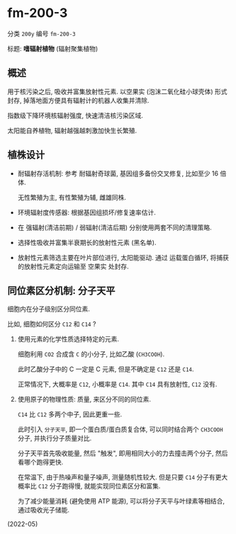 # fm-200-3

分类 `200y`
编号 `fm-200-3`

标题:
**嗜辐射植物** (辐射聚集植物)


## 概述

用于核污染之后, 吸收并富集放射性元素.
以空果实 (泡沫二氧化硅小球壳体) 形式封存,
掉落地面方便具有辐射计的机器人收集并清除.

指数级下降环境核辐射强度, 快速清洁核污染区域.

太阳能自养植物, 辐射越强越刺激加快生长繁殖.


## 植株设计

+ 耐辐射存活机制:
  参考 耐辐射奇球菌, 基因组多备份交叉修复,
  比如至少 16 倍体.

  无性繁殖为主, 有性繁殖为辅, 雌雄同株.

+ 环境辐射度传感器: 根据基因组损坏/修复速率估计.

+ 在 强辐射(清洁前期) / 弱辐射(清洁后期)
  分别使用两套不同的清理策略.

+ 选择性吸收并富集半衰期长的放射性元素 (黑名单).

+ 放射性元素筛选主要在叶片部位进行, 太阳能驱动.
  通过 运载蛋白循环,
  将捕获的放射性元素定向运输至 空果实 处封存.


## 同位素区分机制: 分子天平

细胞内在分子级别区分同位素.

比如, 细胞如何区分 `C12` 和 `C14` ?

1. 使用元素的化学性质选择特定的元素.

   细胞利用 `CO2` 合成含 `C` 的小分子,
   比如乙酸 (`CH3COOH`).

   此时乙酸分子中的 C 一定是 C 元素,
   但是不确定是 `C12` 还是 `C14`.

   正常情况下, 大概率是 `C12`, 小概率是 `C14`.
   其中 `C14` 具有放射性, `C12` 没有.

2. 使用原子的物理性质: 质量, 来区分不同的同位素.

   `C14` 比 `C12` 多两个中子, 因此更重一些.

   此时引入 `分子天平`, 即一个蛋白质/蛋白质复合体,
   可以同时结合两个 `CH3COOH` 分子,
   并执行分子质量对比.

   分子天平首先吸收能量, 然后 "触发",
   即用相同大小的力去撞击两个分子,
   然后看哪个跑得更快.

   在常温下, 由于热噪声和量子噪声, 测量随机性较大.
   但是只要 `C14` 分子有更大概率比 `C12` 分子跑得慢,
   就能实现同位素区分和富集.

   为了减少能量消耗 (避免使用 ATP 能源),
   可以将分子天平与叶绿素等相结合,
   通过吸收光子储能.


(2022-05)
